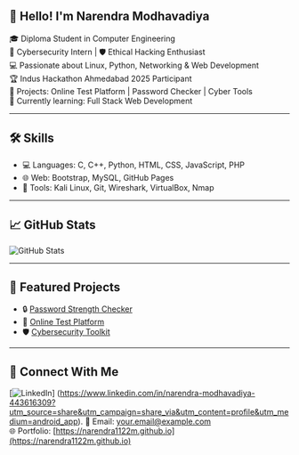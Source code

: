 ## 👋 Hello! I'm Narendra Modhavadiya

🎓 Diploma Student in Computer Engineering  
🔐 Cybersecurity Intern | 🛡️ Ethical Hacking Enthusiast  
💻 Passionate about Linux, Python, Networking & Web Development  
🏆 Indus Hackathon Ahmedabad 2025 Participant  
🧪 Projects: Online Test Platform | Password Checker | Cyber Tools  
🌱 Currently learning: Full Stack Web Development

---

## 🛠️ Skills
- 💻 Languages: C, C++, Python, HTML, CSS, JavaScript, PHP
- 🌐 Web: Bootstrap, MySQL, GitHub Pages
- 🧰 Tools: Kali Linux, Git, Wireshark, VirtualBox, Nmap

---

## 📈 GitHub Stats
![GitHub Stats](https://github-readme-stats.vercel.app/api?username=narendra1122m&show_icons=true&theme=default)

---

## 📂 Featured Projects
- 🔒 [Password Strength Checker](https://github.com/narendra1122m/Password-Checker)
- 🧪 [Online Test Platform](https://github.com/narendra1122m/Online-Test-Platform)
- 🛡️ [Cybersecurity Toolkit](https://github.com/narendra1122m/Cybersecurity-Tools)

---

## 🤝 Connect With Me
[![LinkedIn](https://img.shields.io/badge/LinkedIn-blue?style=flat&logo=linkedin)]
(https://www.linkedin.com/in/narendra-modhavadiya-443616309?utm_source=share&utm_campaign=share_via&utm_content=profile&utm_medium=android_app).
📧 Email: your.email@example.com  
🌐 Portfolio: [https://narendra1122m.github.io](https://narendra1122m.github.io)
